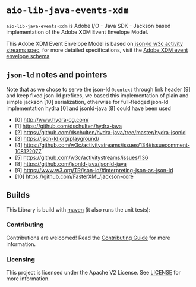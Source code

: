 # `aio-lib-java-events-xdm`

`aio-lib-java-events-xdm` is Adobe I/O - Java SDK - Jackson based implementation of the Adobe XDM Event Envelope Model.

This Adobe XDM Event Envelope Model is 
based on [json-ld w3c activity streams spec](https://github.com/w3c/activitystreams/blob/master/ns/activitystreams.jsonld),
for more detailed specifications, 
visit the [Adobe XDM event envelope schema](https://github.com/adobe/xdm/blob/master/archived/common/eventenvelope.schema.json)

## `json-ld` notes and pointers

Note that as we chose to serve the json-ld `@context` through link header [9] and keep fixed json-ld prefixes,
we based this implementation of plain and simple jackson [10] serialization,
otherwise for full-fledged json-ld implementation hydra [0] and jsonld-java [8] could have been used

* [0] http://www.hydra-cg.com/
* [1] https://github.com/dschulten/hydra-java
* [2] https://github.com/dschulten/hydra-java/tree/master/hydra-jsonld
* [3] https://json-ld.org/playground/
* [4] https://github.com/w3c/activitystreams/issues/134#issuecomment-108122077
* [5] https://github.com/w3c/activitystreams/issues/136
* [8] https://github.com/jsonld-java/jsonld-java
* [9] https://www.w3.org/TR/json-ld/#interpreting-json-as-json-ld
* [10] https://github.com/FasterXML/jackson-core

## Builds

This Library is build with [maven](https://maven.apache.org/) (it also runs the unit tests):

### Contributing

Contributions are welcomed! Read the [Contributing Guide](../.github/CONTRIBUTING.md) for more information.

### Licensing

This project is licensed under the Apache V2 License. See [LICENSE](../LICENSE.md) for more information.
